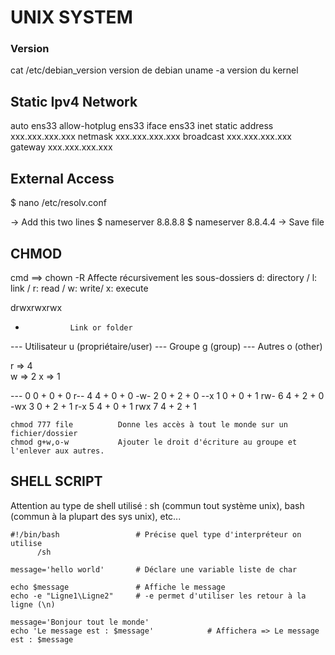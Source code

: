 # UNIX SYSTEM

### Version

cat /etc/debian_version       version de debian
uname -a                      version du kernel

## Static Ipv4 Network

auto ens33
allow-hotplug ens33
iface ens33 inet static
  address xxx.xxx.xxx.xxx
  netmask xxx.xxx.xxx.xxx
  broadcast xxx.xxx.xxx.xxx
  gateway xxx.xxx.xxx.xxx

## External Access

$ nano /etc/resolv.conf

 -> Add this two lines
$ nameserver 8.8.8.8
$ nameserver 8.8.4.4
 -> Save file

## CHMOD

cmd ==> chown
			-R 			Affecte récursivement les sous-dossiers
d: directory / l: link / r: read / w: write/ x: execute

drwxrwxrwx
-				Link or folder
 ---			Utilisateur			u (propriétaire/user)
    ---			Groupe				g (group)
       ---		Autres				o (other)

r => 4		
w => 2
x => 1

---		0	0 + 0 + 0
r--		4	4 + 0 + 0
-w-		2 	0 + 2 + 0
--x 	1	0 + 0 + 1
rw-		6	4 + 2 + 0
-wx		3	0 + 2 + 1
r-x		5	4 + 0 + 1
rwx		7	4 + 2 + 1

```
chmod 777 file 			Donne les accès à tout le monde sur un fichier/dossier
chmod g+w,o-w			Ajouter le droit d'écriture au groupe et l'enlever aux autres. 				
```

## SHELL SCRIPT

Attention au type de shell utilisé : sh (commun tout système unix), bash (commun à la plupart des sys unix), etc...

```
#!/bin/bash					# Précise quel type d'interpréteur on utilise
	  /sh

message='hello world'		# Déclare une variable liste de char

echo $message				# Affiche le message
echo -e "Ligne1\Ligne2"		# -e permet d'utiliser les retour à la ligne (\n)

message='Bonjour tout le monde'
echo 'Le message est : $message'			# Affichera => Le message est : $message



```